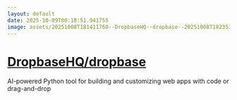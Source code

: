 ```yaml
---
layout: default
date: 2025-10-09T00:18:51.941755
image: assets/20251008T181411760--DropbaseHQ--dropbase--20251008T182353355--cropped.png
---
```


# [DropbaseHQ/dropbase](https://github.com/DropbaseHQ/dropbase)

AI-powered Python tool for building and customizing web apps with code or drag-and-drop
